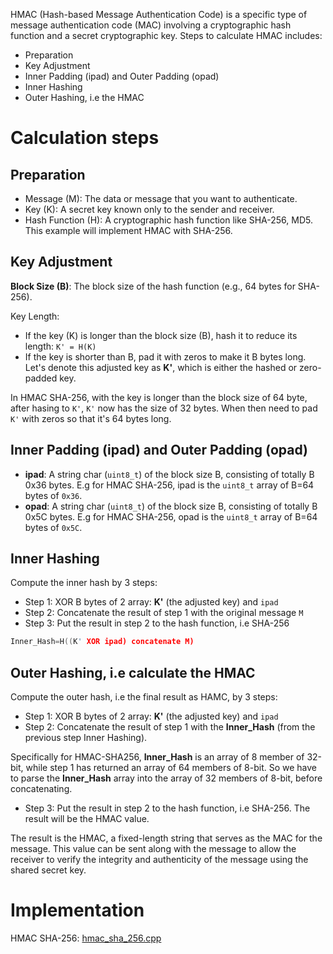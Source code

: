 HMAC (Hash-based Message Authentication Code) is a specific type of message authentication code (MAC) involving a cryptographic hash function and a secret cryptographic key. Steps to calculate HMAC includes:
* Preparation
* Key Adjustment
* Inner Padding (ipad) and Outer Padding (opad)
* Inner Hashing
* Outer Hashing, i.e the HMAC
# Calculation steps
## Preparation
* Message (M): The data or message that you want to authenticate.
* Key (K): A secret key known only to the sender and receiver.
* Hash Function (H): A cryptographic hash function like SHA-256, MD5.
This example will implement HMAC with SHA-256.
## Key Adjustment
**Block Size (B)**: The block size of the hash function (e.g., 64 bytes for SHA-256).

Key Length:
* If the key (K) is longer than the block size (B), hash it to reduce its length: ``K' = H(K)``
* If the key is shorter than B, pad it with zeros to make it B bytes long.
Let's denote this adjusted key as **K'**, which is either the hashed or zero-padded key.

In HMAC SHA-256, with the key is longer than the block size of 64 byte, after hasing to ``K'``, ``K'`` now has the size of 32 bytes. When then need to pad ``K'`` with zeros so that it's 64 bytes long.
## Inner Padding (ipad) and Outer Padding (opad)
* **ipad**: A string char (``uint8_t``) of the block size B, consisting of totally B 0x36 bytes. E.g for HMAC SHA-256, ipad is the ``uint8_t`` array of B=64 bytes of ``0x36``.
* **opad**: A string char (``uint8_t``) of the block size B, consisting of totally B 0x5C bytes. E.g for HMAC SHA-256, opad is the ``uint8_t`` array of B=64 bytes of ``0x5C``.

## Inner Hashing

Compute the inner hash by 3 steps:
* Step 1: XOR B bytes of 2 array: **K'** (the adjusted key) and ``ipad``
* Step 2: Concatenate the result of step 1 with the original message ``M``
* Step 3: Put the result in step 2 to the hash function, i.e SHA-256

```c
Inner_Hash=H((K' XOR ipad) concatenate M)
```
## Outer Hashing, i.e calculate the HMAC
Compute the outer hash, i.e the final result as HAMC, by 3 steps:
* Step 1: XOR B bytes of 2 array: **K'** (the adjusted key) and ``ipad``
* Step 2: Concatenate the result of step 1 with the **Inner_Hash** (from the previous step Inner Hashing).

Specifically for HMAC-SHA256, **Inner_Hash** is an array of 8 member of 32-bit, while step 1 has returned an array of 64 members of 8-bit. So we have to parse the **Inner_Hash** array into the array of 32 members of 8-bit, before concatenating.

* Step 3: Put the result in step 2 to the hash function, i.e SHA-256. The result will be the HMAC value.

The result is the HMAC, a fixed-length string that serves as the MAC for the message. This value can be sent along with the message to allow the receiver to verify the integrity and authenticity of the message using the shared secret key.

# Implementation
HMAC SHA-256: [hmac_sha_256.cpp](SHA-256/hmac_sha_256.cpp)
